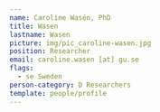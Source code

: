 ```yaml
---
name: Caroline Wasén, PhD
title: Wasen
lastname: Wasen
picture: img/pic_caroline-wasen.jpg
position: Researcher
email: caroline.wasen [at] gu.se
flags:
  - se Sweden
person-category: D Researchers
template: people/profile
---
```

